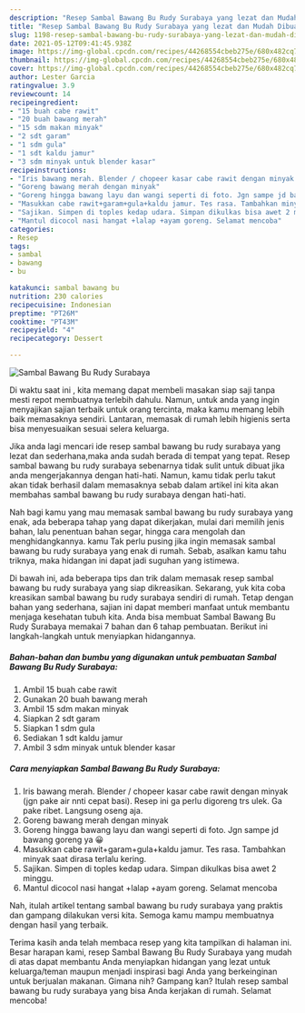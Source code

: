 ```yaml
---
description: "Resep Sambal Bawang Bu Rudy Surabaya yang lezat dan Mudah Dibuat"
title: "Resep Sambal Bawang Bu Rudy Surabaya yang lezat dan Mudah Dibuat"
slug: 1198-resep-sambal-bawang-bu-rudy-surabaya-yang-lezat-dan-mudah-dibuat
date: 2021-05-12T09:41:45.938Z
image: https://img-global.cpcdn.com/recipes/44268554cbeb275e/680x482cq70/sambal-bawang-bu-rudy-surabaya-foto-resep-utama.jpg
thumbnail: https://img-global.cpcdn.com/recipes/44268554cbeb275e/680x482cq70/sambal-bawang-bu-rudy-surabaya-foto-resep-utama.jpg
cover: https://img-global.cpcdn.com/recipes/44268554cbeb275e/680x482cq70/sambal-bawang-bu-rudy-surabaya-foto-resep-utama.jpg
author: Lester Garcia
ratingvalue: 3.9
reviewcount: 14
recipeingredient:
- "15 buah cabe rawit"
- "20 buah bawang merah"
- "15 sdm makan minyak"
- "2 sdt garam"
- "1 sdm gula"
- "1 sdt kaldu jamur"
- "3 sdm minyak untuk blender kasar"
recipeinstructions:
- "Iris bawang merah. Blender / chopeer kasar cabe rawit dengan minyak (jgn pake air nnti cepat basi). Resep ini ga perlu digoreng trs ulek. Ga pake ribet. Langsung oseng aja."
- "Goreng bawang merah dengan minyak"
- "Goreng hingga bawang layu dan wangi seperti di foto. Jgn sampe jd bawang goreng ya 😀"
- "Masukkan cabe rawit+garam+gula+kaldu jamur. Tes rasa. Tambahkan minyak saat dirasa terlalu kering."
- "Sajikan. Simpen di toples kedap udara. Simpan dikulkas bisa awet 2 minggu."
- "Mantul dicocol nasi hangat +lalap +ayam goreng. Selamat mencoba"
categories:
- Resep
tags:
- sambal
- bawang
- bu

katakunci: sambal bawang bu 
nutrition: 230 calories
recipecuisine: Indonesian
preptime: "PT26M"
cooktime: "PT43M"
recipeyield: "4"
recipecategory: Dessert

---
```



![Sambal Bawang Bu Rudy Surabaya](https://img-global.cpcdn.com/recipes/44268554cbeb275e/680x482cq70/sambal-bawang-bu-rudy-surabaya-foto-resep-utama.jpg)

Di waktu  saat ini , kita memang dapat membeli masakan siap saji tanpa mesti repot membuatnya terlebih dahulu. Namun, untuk anda yang ingin menyajikan sajian terbaik untuk orang tercinta, maka kamu memang lebih baik memasaknya sendiri. Lantaran, memasak di rumah lebih higienis serta bisa menyesuaikan sesuai selera keluarga.

Jika anda lagi mencari ide resep sambal bawang bu rudy surabaya yang lezat dan sederhana,maka anda sudah berada di tempat yang tepat. Resep sambal bawang bu rudy surabaya  sebenarnya tidak sulit untuk dibuat jika anda mengerjakannya dengan hati-hati. Namun, kamu tidak perlu takut akan tidak berhasil dalam memasaknya 
sebab dalam artikel ini kita akan membahas sambal bawang bu rudy surabaya dengan hati-hati.  



Nah bagi kamu yang mau memasak sambal bawang bu rudy surabaya yang enak, ada beberapa tahap yang dapat dikerjakan, mulai dari memilih jenis bahan, lalu penentuan bahan segar, hingga cara mengolah dan menghidangkannya. kamu Tak perlu pusing jika ingin memasak sambal bawang bu rudy surabaya yang enak di rumah. Sebab, asalkan kamu  tahu triknya, maka hidangan ini dapat jadi suguhan yang istimewa.

Di bawah ini, ada beberapa tips dan trik dalam memasak resep sambal bawang bu rudy surabaya yang siap dikreasikan. Sekarang, yuk kita coba kreasikan sambal bawang bu rudy surabaya sendiri di rumah. Tetap dengan bahan yang sederhana, sajian ini dapat memberi manfaat untuk membantu menjaga kesehatan tubuh kita. Anda bisa membuat Sambal Bawang Bu Rudy Surabaya memakai 7 bahan dan 6 tahap pembuatan. Berikut ini langkah-langkah untuk menyiapkan hidangannya.

<!--inarticleads1-->

##### Bahan-bahan dan bumbu yang digunakan untuk pembuatan Sambal Bawang Bu Rudy Surabaya:

1. Ambil 15 buah cabe rawit
1. Gunakan 20 buah bawang merah
1. Ambil 15 sdm makan minyak
1. Siapkan 2 sdt garam
1. Siapkan 1 sdm gula
1. Sediakan 1 sdt kaldu jamur
1. Ambil 3 sdm minyak untuk blender kasar




<!--inarticleads2-->

##### Cara menyiapkan Sambal Bawang Bu Rudy Surabaya:

1. Iris bawang merah. Blender / chopeer kasar cabe rawit dengan minyak (jgn pake air nnti cepat basi). Resep ini ga perlu digoreng trs ulek. Ga pake ribet. Langsung oseng aja.
1. Goreng bawang merah dengan minyak
1. Goreng hingga bawang layu dan wangi seperti di foto. Jgn sampe jd bawang goreng ya 😀
1. Masukkan cabe rawit+garam+gula+kaldu jamur. Tes rasa. Tambahkan minyak saat dirasa terlalu kering.
1. Sajikan. Simpen di toples kedap udara. Simpan dikulkas bisa awet 2 minggu.
1. Mantul dicocol nasi hangat +lalap +ayam goreng. Selamat mencoba




Nah, itulah artikel tentang  sambal bawang bu rudy surabaya  yang praktis dan gampang dilakukan versi kita. Semoga kamu mampu membuatnya dengan hasil yang terbaik. 

Terima kasih anda telah membaca resep yang kita tampilkan di halaman ini. Besar harapan kami, resep  Sambal Bawang Bu Rudy Surabaya yang mudah di atas dapat membantu Anda menyiapkan hidangan yang lezat untuk keluarga/teman maupun menjadi inspirasi bagi Anda yang berkeinginan untuk berjualan makanan. Gimana nih? Gampang kan? Itulah resep sambal bawang bu rudy surabaya yang bisa Anda kerjakan di rumah. Selamat mencoba!

